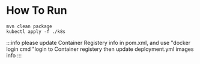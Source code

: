 # How To Run
```
mvn clean package
kubectl apply -f ./k8s
```
:::info
please update Container Registery info in pom.xml, and use "docker login cmd "login to Container registery 
then update deployment.yml images info
:::
